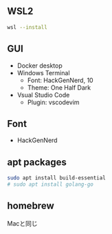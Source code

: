 ## WSL2

```sh
wsl --install
```

## GUI

- Docker desktop
- Windows Terminal
    - Font: HackGenNerd, 10
    - Theme: One Half Dark
- Vsual Studio Code
    - Plugin: vscodevim

## Font

- HackGenNerd

## apt packages

```sh
sudo apt install build-essential
# sudo apt install golang-go
```

## homebrew

Macと同じ
